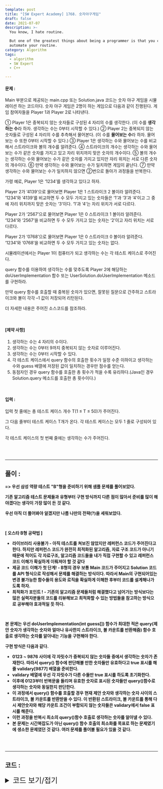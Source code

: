 ```yaml
---
template: post
title: "[SW Expert Academy] 1768. 숫자야구게임"
draft: false
date: 2021-07-07
description: >-
  You know, I hate routine.

  But one of the greatest things about being a programmer is that you can
  automate your routine.
category: Algorithm
tags:
  - algorithm
  - SW Expert
  - C++

---
```




#### 문제 : 

Main 부분으로 제공되는 main.cpp 또는 Solution.java 코드는 숫자 야구 게임을 시뮬레이션 하는 코드이다.
숫자 야구 게임은 2명이 하는 게임으로 다음과 같이 진행된다. 게임 참여자들을 Player 1과 Player 2로 나타낸다.

① Player 1은 중복되지 않는 숫자들로 구성된 4 자리의 수를 생각한다.
  (이 수를 **생각하는 수**라 하자. 생각하는 수는 0부터 시작할 수 있다.)
② Player 2는 중복되지 않는 숫자들로 구성된 4 자리의 수를 추측해서 물어본다.
  (이 수를 **물어보는 수**라 하자. 물어보는 수 또한 0부터 시작할 수 있다.)
③ Player 1은 생각하는 수와 물어보는 수를 비교해서 스트라이크와 볼의 개수를 알려준다.
④ 스트라이크의 개수는 생각하는 수와 물어보는 수가 같은 숫자를 가지고 있고 자리 위치까지 맞은 숫자의 개수이다.
⑤ 볼의 개수는 생각하는 수와 물어보는 수가 같은 숫자를 가지고 있지만 자리 위치는 서로 다른 숫자의 개수이다.
⑥ 만약 생각하는 수와 물어보는 수가 일치하면 게임이 끝난다.
⑦ 만약 생각하는 수와 물어보는 수가 일치하지 않으면 ②번으로 돌아가 과정들을 반복한다.

가령 예로, Player 1은 ‘1234’를 생각하고 있다고 하자.

Player 2가 ‘4139’으로 물어보면 Player 1은 1 스트라이크 2 볼이라 알려준다.
‘1234’와 ‘4139’를 비교하면 두 수 모두 가지고 있는 숫자들은 ‘1’과 ‘3’과 ‘4’이고 그 중에 자리 위치까지 맞은 숫자는 ‘3’이다.
‘1’과 ‘4’는 자리 위치가 서로 다르다.

Player 2가 ‘2567’으로 물어보면 Player 1은 0 스트라이크 1 볼이라 알려준다.
‘1234’와 ‘2567’을 비교하면 두 수 모두 가지고 있는 숫자는 ‘2’이고 자리 위치는 서로 다르다.

Player 2가 ‘0768’으로 물어보면 Player 1은 0 스트라이크 0 볼이라 알려준다.
‘1234’와 ‘0768’을 비교하면 두 수 모두 가지고 있는 숫자는 없다.

시뮬레이션에서는 Player 1이 컴퓨터가 되고 생각하는 수는 각 테스트 케이스로 주어진다.

query 함수를 이용하여 생각하는 수를 맞추도록 Player 2에 해당하는 doUserImplementation 함수 또는 UserSolution.doUserImplementation 메소드를 구현하라.

만약 query 함수를 호출할 때 중복된 숫자가 있으면, 잘못된 질문으로 간주하고 스트라이크와 볼이 각각 –1 값이 저장되어 리턴된다.

더 자세한 내용은 주어진 소스코드를 참조하라.

<br/>

#### **[제약 사항]**

1. 생각하는 수는 4 자리의 수이다.
2. 생각하는 수는 0부터 9까지 중복되지 않는 숫자로 이루어진다.
3. 생각하는 수는 0부터 시작할 수 있다.
4. 각 테스트 케이스에서 query 함수의 호출한 횟수가 일정 수준 이하이고 생각하는 수와 guess 배열에 저장된 값이 일치하는 경우만 점수를 얻는다.
5. 동점자인 경우 query 함수를 호출한 총 횟수가 적을 수록 유리하다.(Java인 경우 Solution.query 메소드를 호출한 총 횟수이다.)

<br/>

#### 입력 :

입력 첫 줄에는 총 테스트 케이스 개수 T(1 ≤ T ≤ 50)가 주어진다.

그 다음 줄부터 테스트 케이스 T개가 온다. 각 테스트 케이스는 모두 1 줄로 구성되어 있다.

각 테스트 케이스의 첫 번째 줄에는 생각하는 수가 주어진다.

<br/>

<br/>

___

## 풀이 :

**=> 우선 삼성 역량 테스트 "B"형을 준비하기 위해 샘플 문제를 풀어보았다.**

**기존 알고리즘 테스트 문제들과 유형부터 구현 방식까지 다른 점이 많아서 준비를 많이 해야겠다는 생각이 가장 많이 든 것 같다.**

**우선 아직 더 풀어봐야 알겠지만 나름 나만의 전략(?)을 세워보았다.**

**<br/>**

**[ 오스타 B형 공략법 ]**

- **라이브러리 사용불가 - 아직 테스트를 쳐보진 않았지만 레퍼런스 코드가 주어진다고 한다. 하지만 레퍼런스 코드가 완전히 최적화된 알고리즘, 자료 구조 코드가 아니기 때문에 적어도 각 자료구조, 알고리즘 코드들을 내가 직접 구현할 수 있고 레퍼런스 코드 이해가 확실하게 이뤄져야 할 것 같다**
- **제공 코드 이해가 첫 단계! - B형의 경우 보통 Main 코드가 주어지고 Solution 코드를 API 형식으로 작성해서 문제를 해결하는 방식이다. 따라서 Main의 구현되어있는 변경 불가능한 함수들의 용도와 로직을 확실하게 이해한 후부터 코드를 설계해나가도록 하자.**
- **최적화가 포인트 ! - 기존의 알고리즘 문제들처럼 해결했다고 넘어가는 방식보다는 많은 실력자분들의 코드를 리뷰해보고 최적화할 수 있는 방법들을 참고하는 방식으로 공부해야 효과적일 듯 하다.**

**<br/>**

**본 문제는 우선 doUserImplementation(int guess[]) 함수가 최대한 적은 query(제안 숫자가 생각하는 숫자와 얼마나 유사한지 스트라이크, 볼 카운트를 반환해줌) 함수 호출로 생각하는 숫자를 알아내는 기능을 구현해야 한다.**

**구현 방식은 다음과 같다.**

- **0123 ~ 9876 사이에 각 자릿수가 중복되지 않는 숫자들 중에서 생각하는 숫자가 존재한다. 따라서 query() 함수에 판단해볼 만한 숫자들만 유효하다고 true 표시를 해줄 validary[9877] 배열을 준비한다.**
- **validary 배열에 우선 각 자릿수가 다른 수들만 true 표시를 하도록 초기화한다.**
- **이후에 0123부터 반복문을 돌리며 유효한 숫자로 표시된 숫자들만 query()함수로 생각하는 숫자와 동일한지 판단한다.**
- **이 과정에서 query() 함수를 호출할 경우 현재 제안 숫자와 생각하는 숫자 사이의 스트라이크, 볼 카운트를 반환받을 수 있다. 이 반환된 스트라이크, 볼 카운트를 통해 다시 제안숫자와 해당 카운트 조건이 부합되지 않는 숫자들은 validary에서 false 표시를 해준다.**
- **이런 과정을 반복시 최소의 query()함수 호출로 생각하는 숫자를 알아낼 수 있다.**
- **본 문제는 시간복잡도가 아닌 query() 함수 호출의 최소화를 목표로 하는 문제였기에 생소한 문제였던 것 같다. 여러 문제를 풀어볼 필요가 있을 것 같다.**

<br/>

<br/>

---

## 코드 :

<details>
<summary style="cursor:pointer; font-size:1.5rem">
	코드 보기/접기
</summary>

```c++
//Solution.cpp

#define N 4
#define MAX 9877

typedef struct {
    int strike;
    int ball;
} Result;

Result result;
bool validary[MAX];
int dvdary[4] = {1, 10, 100, 1000}, guesscnt[10];

// API
extern Result query(int guess[]);

bool ballCountCheck(int num, int comp) {
    int strikecnt = 0, ballcnt = 0;

    for (int k = 3; k >= 0; k--) {
        int orgnum = num / dvdary[k], compnum = comp / dvdary[k];
        if (orgnum == compnum) strikecnt++;
        else if (guesscnt[compnum]) ballcnt++;
        num %= dvdary[k];
        comp %= dvdary[k];
    }

    if (result.strike == strikecnt && result.ball == ballcnt) return true;
    return false;
}

bool guessValidCheck(int num) {
    int cntary[10]{0};
    for (int k = 3; k >= 0; k--) {
        int digit = num / dvdary[k];
        if (cntary[digit]++) return false;
        num %= dvdary[k];
    }
    return true;
}

void doUserImplementation(int guess[]) {
    int start = 123, end = 9876;

    for (int i = start; i <= end; i++)
        if (guessValidCheck(i)) validary[i] = true;

    for (int i = start; i <= end; i++) {
        if (!validary[i]) continue;

        int curnum = i;
        for (int j = 0; j < 10; j++)
            guesscnt[j] = 0;

        for (int j = 3; j >= 0; j--) {
            int digit = curnum / dvdary[j];
            guess[3 - j] = digit;
            guesscnt[digit]++;
            curnum %= dvdary[j];
        }

        result = query(guess);
        if (result.strike == 4) return;

        for (int j = i; j <= end; j++) {
            if (!validary[j]) continue;
            if (!ballCountCheck(i, j)) validary[j] = false;
        }
    }
}

```

</details>
<br/>

<br/>

